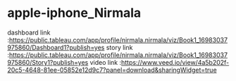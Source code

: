 # apple-iphone_Nirmala
dashboard link :https://public.tableau.com/app/profile/nirmala.nirmala/viz/Book1_16983037975860/Dashboard1?publish=yes
story link    :https://public.tableau.com/app/profile/nirmala.nirmala/viz/Book1_16983037975860/Story1?publish=yes
video link    :https://www.veed.io/view/4a5b202f-20c5-4648-81ee-05852e12d9c7?panel=download&sharingWidget=true

